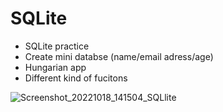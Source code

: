 # SQLite
- SQLite practice
- Create mini databse (name/email adress/age)
- Hungarian app
- Different kind of fucitons


![Screenshot_20221018_141504_SQLlite](https://user-images.githubusercontent.com/74590627/196426831-3c856109-0e06-4ea7-ac30-bec8d1d4b440.jpg)
